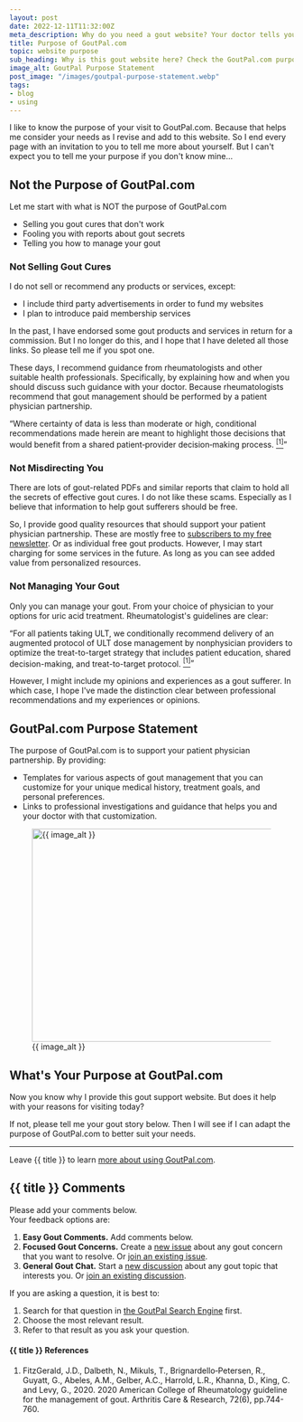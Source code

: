 ```yaml
---
layout: post
date: 2022-12-11T11:32:00Z
meta_description: Why do you need a gout website? Your doctor tells you all you need to know. But who helps your patient physician partnership? See the purpose of GoutPal.com.
title: Purpose of GoutPal.com
topic: website purpose
sub_heading: Why is this gout website here? Check the GoutPal.com purpose.
image_alt: GoutPal Purpose Statement
post_image: "/images/goutpal-purpose-statement.webp"
tags:
- blog
- using
---
```

<p>I like to know the purpose of your visit to GoutPal.com. Because that helps me consider your needs as I revise and add to this website. So I end every page with an invitation to you to tell me more about yourself. But I can't expect you to tell me your purpose if you don't know mine…</p>
<h2 id="not">Not the Purpose of GoutPal.com</h2>
<p>Let me start with what is NOT the purpose of GoutPal.com</p>
<ul>
<li>Selling you gout cures that don't work</li>
<li>Fooling you with reports about gout secrets</li>
<li>Telling you how to manage your gout</li>
</ul>
<h3 id="notselling">Not Selling Gout Cures</h3>
<p>I do not sell or recommend any products or services, except:</p>
<ul>
<li>I include third party advertisements in order to fund my websites</li>
<li>I plan to introduce paid membership services</li>
</ul>
<p>In the past, I have endorsed some gout products and services in return for a commission. But I no longer do this, and I hope that I have deleted all those links. So please tell me if you spot one. </p>
<p>These days, I recommend guidance from rheumatologists and other suitable health professionals. Specifically, by explaining how and when you should discuss such guidance with your doctor. Because rheumatologists recommend that gout management should be performed by a patient physician partnership.</p>
<p><q cite="https://doi.org/10.1002/acr.24180">Where certainty of data is less than moderate or high, conditional recommendations made herein are meant to highlight those decisions that would benefit from a shared patient‐provider decision‐making process. <a href="#ref1" target="_blank"><sup>[1]</sup></a></q></p>
<h3 id="notmisdirecting">Not Misdirecting You</h3>
<p>There are lots of gout-related PDFs and similar reports that claim to hold all the secrets of effective gout cures. I do not like these scams. Especially as I believe that information to help gout sufferers should be free.</p>
<p>So, I provide good quality resources that should support your patient physician partnership. These are mostly free to <a href="https://keithctaylor.gumroad.com/l/rqmqt?a=888958067&amp;wanted=true&amp;price=0" target="_blank">subscribers to my free newsletter</a>. Or as individual free gout products. However, I may start charging for some services in the future. As long as you can see added value from personalized resources.</p>
<h3 id="managing">Not Managing Your Gout</h3>
<p>Only you can manage your gout. From your choice of physician to your options for uric acid treatment. Rheumatologist's guidelines are clear:</p>
<p><q cite="https://doi.org/10.1002/acr.24180">For all patients taking ULT, we conditionally recommend delivery of an augmented protocol of ULT dose management by nonphysician providers to optimize the treat-to-target strategy that includes patient education, shared decision-making, and treat-to-target protocol. <a href="#ref1" target="_blank"><sup>[1]</sup></a></q></p>
<p>However, I might include my opinions and experiences as a gout sufferer. In which case, I hope I've made the distinction clear between professional recommendations and my experiences or opinions.</p>
<h2 id="statement">GoutPal.com Purpose Statement</h2>
<p>The purpose of GoutPal.com is to support your patient physician partnership. By providing:</p>
<ul>
<li>Templates for various aspects of gout management that you can customize for your unique medical history, treatment goals, and personal preferences.</li>
<li>Links to professional investigations and guidance that helps you and your doctor with that customization.</li>
</ul>
<figure id="image" class="inner">
<img src="{{ post_image }}" alt="{{ image_alt }}"  width="610" height="377">
  <figcaption>{{ image_alt }}</figcaption>
</figure>
<h2 id="next">What's Your Purpose at GoutPal.com</h2>

Now you know why I provide this gout support website. But does it help with your reasons for visiting today?

If not, please tell me your gout story below. Then I will see if I can adapt the purpose of GoutPal.com to better suit your needs.

<hr>
Leave {{ title }} to learn <a href="/categories/using/">more about using GoutPal.com</a>.

<h2 id="comments">{{ title }} Comments</h2>
<p>Please add your comments below.<br />
Your feedback options are:</p>
<ol>
<li><b>Easy Gout Comments.</b> Add comments below.</li>
<li><b>Focused Gout Concerns.</b> Create a <a href="https://github.com/kct2020/goutpal-com-skeleventy/issues/new/choose">new issue</a> about any gout concern that you want to resolve. Or <a href="https://github.com/kct2020/goutpal-com-skeleventy/issues">join an existing issue</a>.</li>
<li><b>General Gout Chat.</b> Start a <a href="https://github.com/kct2020/goutpal-com-skeleventy/discussions/new">new discussion</a> about any gout topic that interests you. Or <a href="https://github.com/kct2020/goutpal-com-skeleventy/discussions">join an existing discussion</a>.</li>
</ol>
<p>If you are asking a question, it is best to:</p>
<ol>
<li>Search for that question in <a href="https://cse.google.com/cse?cof=FORID:0&cx=partner-pub-4857169685716700:9780732506">the GoutPal Search Engine</a> first.</li>
<li>Choose the most relevant result.</li>
<li>Refer to that result as you ask your question.</li>
</ol>
<script src="https://giscus.app/client.js"
        data-repo="kct2020/goutpal-com-skeleventy"
        data-repo-id="R_kgDOGVSRQQ"
        data-category="GoutPal Links Comments🗣"
        data-category-id="DIC_kwDOGVSRQc4CRbFp"
        data-mapping="title"
        data-strict="0"
        data-reactions-enabled="1"
        data-emit-metadata="1"
        data-input-position="top"
        data-theme="light_tritanopia"
        data-lang="en"
        data-loading="lazy"
        crossorigin="anonymous"
        async>
</script>

<h4 id="refs">{{ title }} References</h4>
<ol>
	<li id="ref1">FitzGerald, J.D., Dalbeth, N., Mikuls, T., Brignardello‐Petersen, R., Guyatt, G., Abeles, A.M., Gelber, A.C., Harrold, L.R., Khanna, D., King, C. and Levy, G., 2020. 2020 American College of Rheumatology guideline for the management of gout. Arthritis Care & Research, 72(6), pp.744-760.</li>
</ol>